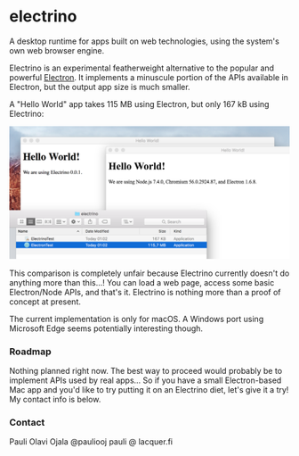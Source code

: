 # electrino

A desktop runtime for apps built on web technologies, using the system's own web browser engine.

Electrino is an experimental featherweight alternative to the popular and powerful [Electron](https://github.com/electron/electron). It implements a minuscule portion of the APIs available in Electron, but the output app size is much smaller.

A "Hello World" app takes 115 MB using Electron, but only 167 kB using Electrino:

![Screenshot from Mac Finder](docs/electron-and-electrino-helloworld-screenshot.png)

This comparison is completely unfair because Electrino currently doesn't do anything more than this...! You can load a web page, access some basic Electron/Node APIs, and that's it. Electrino is nothing more than a proof of concept at present.

The current implementation is only for macOS. A Windows port using Microsoft Edge seems potentially interesting though.

### Roadmap

Nothing planned right now. The best way to proceed would probably be to implement APIs used by real apps... So if you have a small Electron-based Mac app and you'd like to try putting it on an Electrino diet, let's give it a try! My contact info is below.

### Contact

Pauli Olavi Ojala
@pauliooj
pauli @ lacquer.fi
